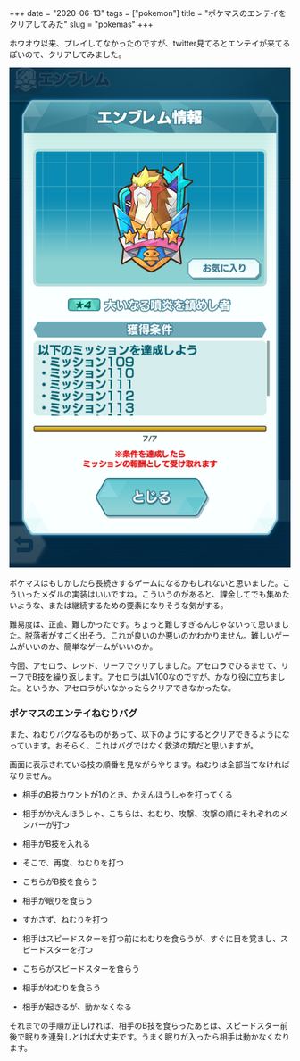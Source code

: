 +++
date = "2020-06-13"
tags = ["pokemon"]
title = "ポケマスのエンテイをクリアしてみた"
slug = "pokemas"
+++

ホウオウ以来、プレイしてなかったのですが、twitter見てるとエンテイが来てるぽいので、クリアしてみました。

![](https://github.com/syui/mstdn.page/raw/master/img/mastodon/media_attachments/files/000/000/027/small/e0c0aded2a53e0d8.png)

ポケマスはもしかしたら長続きするゲームになるかもしれないと思いました。こういったメダルの実装はいいですね。こういうのがあると、課金してでも集めたいような、または継続するための要素になりそうな気がする。

難易度は、正直、難しかったです。ちょっと難しすぎるんじゃないって思いました。脱落者がすごく出そう。これが良いのか悪いのかわかりません。難しいゲームがいいのか、簡単なゲームがいいのか。

今回、アセロラ、レッド、リーフでクリアしました。アセロラでひるませて、リーフでB技を繰り返します。アセロラはLV100なのですが、かなり役に立ちました。というか、アセロラがいなかったらクリアできなかったな。

### ポケマスのエンテイねむりバグ

また、ねむりバグなるものがあって、以下のようにするとクリアできるようになっています。おそらく、これはバグではなく救済の類だと思いますが。

画面に表示されている技の順番を見ながらやります。ねむりは全部当てなければなりません。

- 相手のB技カウントが1のとき、かえんほうしゃを打ってくる

- 相手がかえんほうしゃ、こちらは、ねむり、攻撃、攻撃の順にそれぞれのメンバーが打つ

- 相手がB技を入れる

- そこで、再度、ねむりを打つ

- こちらがB技を食らう

- 相手が眠りを食らう

- すかさず、ねむりを打つ

- 相手はスピードスターを打つ前にねむりを食らうが、すぐに目を覚まし、スピードスターを打つ

- こちらがスピードスターを食らう

- 相手がねむりを食らう

- 相手が起きるが、動かなくなる

それまでの手順が正しければ、相手のB技を食らったあとは、スピードスター前後で眠りを連発しとけば大丈夫です。うまく眠りが入ったら相手は動かなくなります。


